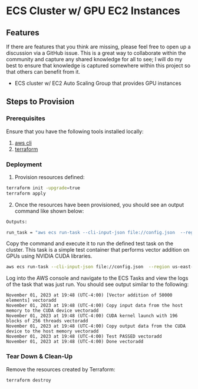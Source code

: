 # ECS Cluster w/ GPU EC2 Instances

## Features

If there are features that you think are missing, please feel free to open up a discussion via a GitHub issue. This is a great way to collaborate within the community and capture any shared knowledge for all to see; I will do my best to ensure that knowledge is captured somewhere within this project so that others can benefit from it.

- ECS cluster w/ EC2 Auto Scaling Group that provides GPU instances

## Steps to Provision

### Prerequisites

Ensure that you have the following tools installed locally:

1. [aws cli](https://docs.aws.amazon.com/cli/latest/userguide/install-cliv2.html)
2. [terraform](https://learn.hashicorp.com/tutorials/terraform/install-cli)

### Deployment

1. Provision resources defined:

  ```sh
  terraform init -upgrade=true
  terraform apply
  ```

2. Once the resources have been provisioned, you should see an output command like shown below:

  ```sh
  Outputs:

  run_task = "aws ecs run-task --cli-input-json file://config.json  --region us-east-1"
  ```

  Copy the command and execute it to run the defined test task on the cluster. This task is a simple test container that performs vector addition on GPUs using NVIDIA CUDA libraries.

  ```sh
  aws ecs run-task --cli-input-json file://config.json  --region us-east-1
  ```

  Log into the AWS console and navigate to the ECS Tasks and view the logs of the task that was just run. You should see output similar to the following:

  ```text
  November 01, 2023 at 19:48 (UTC-4:00) [Vector addition of 50000 elements] vectoradd
  November 01, 2023 at 19:48 (UTC-4:00) Copy input data from the host memory to the CUDA device vectoradd
  November 01, 2023 at 19:48 (UTC-4:00) CUDA kernel launch with 196 blocks of 256 threads vectoradd
  November 01, 2023 at 19:48 (UTC-4:00) Copy output data from the CUDA device to the host memory vectoradd
  November 01, 2023 at 19:48 (UTC-4:00) Test PASSED vectoradd
  November 01, 2023 at 19:48 (UTC-4:00) Done vectoradd
  ```

### Tear Down & Clean-Up

Remove the resources created by Terraform:

```bash
terraform destroy
```
